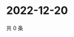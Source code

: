 # 2022-12-20

共 0 条

<!-- BEGIN WEIBO -->
<!-- 最后更新时间 Tue Dec 20 2022 21:19:01 GMT+0800 (China Standard Time) -->

<!-- END WEIBO -->
